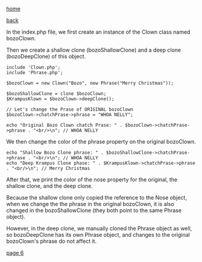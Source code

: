 [home](./page01.md)

[back](./page04.md)

In the index.php file, we first create an instance of the Clown class named bozoClown. 

Then we create a shallow clone (bozoShallowClone) and a deep clone (bozoDeepClone) of this object.

```
include 'Clown.php';
include 'Phrase.php';

$bozoClown = new Clown("Bozo", new Phrase("Merry Christmas"));
```

```
$bozoShallowClone = clone $bozoClown;
$KrampusKlown = $bozoClown->deepClone();

// Let's change the Prase of ORIGINAL bozoClown
$bozoClown->chatchPrase->phrase = "WHOA NELLY";

echo "Original Bozo Clown chatch Prase: " . $bozoClown->chatchPrase->phrase . "<br/>\n"; // WHOA NELLY
```


We then change the color of the phrase property on the original bozoClown. 

```
echo "Shallow Bozo Clone phrase: " . $bozoShallowClone->chatchPrase->phrase . "<br/>\n"; // WHOA NELLY
echo "Deep Krampus Clone phase: " . $KrampusKlown->chatchPrase->phrase . "<br/>\n"; // Merry Christmas
```

After that, we print the color of the nose property for the original, the shallow clone, and the deep clone.

Because the shallow clone only copied the reference to the Nose object, 
when we change the the phrase in the original bozoClown, it is also changed in the bozoShallowClone (they both point to the same Phrase object).

However, in the deep clone, we manually cloned the Phrase object as well, so bozoDeepClone has its own Phrase object, and changes to the original bozoClown's phrase do not affect it.

[page 6](./page06.md)
